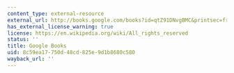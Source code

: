 ```yaml
---
content_type: external-resource
external_url: http://books.google.com/books?id=qtZ91DNvgBMC&printsec=frontcover
has_external_license_warning: true
license: https://en.wikipedia.org/wiki/All_rights_reserved
status: ''
title: Google Books
uid: 8c59ea17-750d-48cd-825e-9d1b8680c580
wayback_url: ''
---
```

